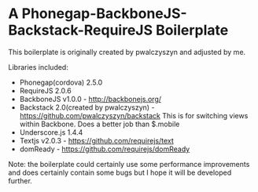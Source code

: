 A Phonegap-BackboneJS-Backstack-RequireJS Boilerplate
===========

This boilerplate is originally created by pwalczyszyn and adjusted by me.

Libraries included:
- Phonegap(cordova) 2.5.0
- RequireJS 2.0.6
- BackboneJS v1.0.0 - http://backbonejs.org/
- Backstack 2.0(created by pwalczyszyn) - https://github.com/pwalczyszyn/backstack
This is for switching views within Backbone. Does a better job than $.mobile
- Underscore.js 1.4.4
- Textjs v2.0.3 - https://github.com/requirejs/text
- domReady - https://github.com/requirejs/domReady

Note: the boilerplate could certainly use some performance improvements and does
certainly contain some bugs but I hope it will be developed further.